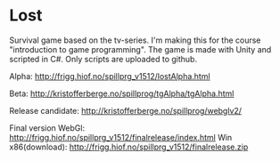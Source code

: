 # Lost
Survival game based on the tv-series. I'm making this for the course "introduction to game programming". The game is made with Unity and scripted in C#. Only scripts are uploaded to github.

Alpha:
http://frigg.hiof.no/spillprg_v1512/lostAlpha.html

Beta:
http://kristofferberge.no/spillprog/tgAlpha/tgAlpha.html

Release candidate:
http://kristofferberge.no/spillprog/webglv2/

Final version
WebGl: http://frigg.hiof.no/spillprg_v1512/finalrelease/index.html
Win x86(download): http://frigg.hiof.no/spillprg_v1512/finalrelease.zip
